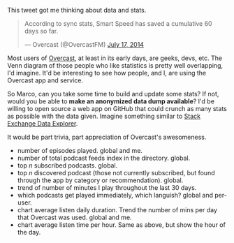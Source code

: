 <!--{Title:"Overcast: Stats As A Feature",Intro:"Podcast stats would be neat.", PublishedOn:"23-Jul-2014"}-->

This tweet got me thinking about data and stats.

<blockquote class="twitter-tweet" lang="en"><p>According to sync stats, Smart Speed has saved a cumulative 60 days so far.</p>&mdash; Overcast (@OvercastFM) <a href="https://twitter.com/OvercastFM/statuses/489880635490570240">July 17, 2014</a></blockquote>
<script async src="//platform.twitter.com/widgets.js" charset="utf-8"></script>

Most users of [Overcast](http://overcast.fm), at least in its early days, are geeks, devs, etc. The Venn diagram of those people who like statistics is pretty well overlapping, I'd imagine. It'd be interesting to see how people, and I, are using the Overcast app and service. 

So Marco, can you take some time to build and update some stats? If not, would you be able to **make an anonymized data dump available**? I'd be willing to open source a web app on GitHub that could crunch as many stats as possible with the data given. Imagine something similar to [Stack Exchange Data Explorer](http://data.stackexchange.com/). 

It would be part trivia, part appreciation of Overcast's awesomeness. 

- number of episodes played. global and me.
- number of total podcast feeds index in the directory. global.
- top *n* subscribed podcasts. global.
- top *n* discovered podcast (those not currently subscribed, but found through the app by category or recommendation). global. 
- trend of number of minutes I play throughout the last 30 days. 
- which podcasts get played immediately, which languish? global and per-user.
- chart average listen daily duration. Trend the number of mins per day that Overcast was used. global and me.
- chart average listen time per hour. Same as above, but show the hour of the day.  
